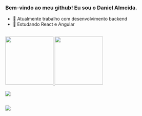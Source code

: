 ### Bem-vindo ao meu github! Eu sou o Daniel Almeida.

- 🔭 Atualmente trabalho com desenvolvimento backend 
- 🌱 Estudando React e Angular
<h2 data-sourcepos="6:1-6:2" dir="auto"></h2>
<div>
  <a href="https://github.com/almeidasdan">
  <img height="150em" src="https://github-readme-stats.vercel.app/api?username=almeidasdan&show_icons=true&theme=dark" />
  <img height="150em" src="https://github-readme-stats.vercel.app/api/top-langs/?username=almeidasdan&layout=compact&theme=dark&langs_count=8" /></a>
</div>
<div style="display:inline_block"><br>
  <a href="https://skillicons.dev">
    <img src="https://skillicons.dev/icons?i=dotnet,cs,mysql,git,github,gitlab,html,css,js,react,linux,kubernetes,docker,aws" />
  </a>
</div>
<h2 data-sourcepos="6:1-6:2" dir="auto"></h2>
<div> 
  <a href="https://www.linkedin.com/in/almeidasdan" target="_blank">
  <img src="https://img.shields.io/badge/-LinkedIn-%230077B5?style=for-the-badge&amp;logo=linkedin&amp;logoColor=white" style="max-width: 100%;">
   </a>
</div>
